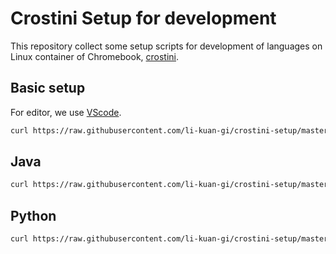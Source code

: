 # Crostini Setup for development

This repository collect some setup scripts for development of languages on Linux container of Chromebook, [crostini](https://chromeos.dev/en/linux).

## Basic setup

For editor, we use [VScode](https://code.visualstudio.com/).

```sh
curl https://raw.githubusercontent.com/li-kuan-gi/crostini-setup/master/basic.sh | bash
```

## Java

```sh
curl https://raw.githubusercontent.com/li-kuan-gi/crostini-setup/master/java.sh | bash
```

## Python

```sh
curl https://raw.githubusercontent.com/li-kuan-gi/crostini-setup/master/python.sh | bash
```